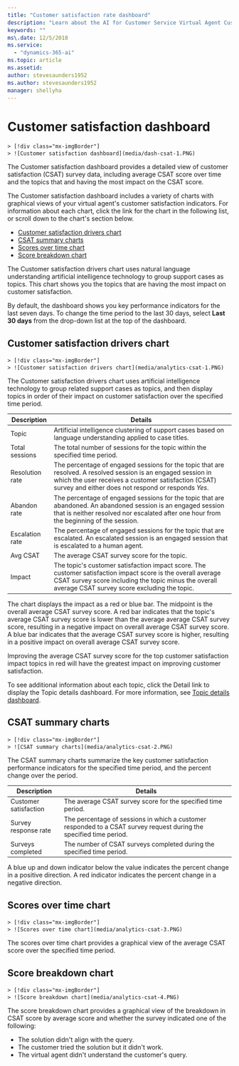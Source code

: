 ```yaml
---
title: "Customer satisfaction rate dashboard"
description: "Learn about the AI for Customer Service Virtual Agent Customer satisfaction dashboard."
keywords: ""
ms\.date: 12/5/2018
ms.service:
  - "dynamics-365-ai"
ms.topic: article
ms.assetid: 
author: stevesaunders1952
ms.author: stevesaunders1952
manager: shellyha
---
```


# Customer satisfaction dashboard

    > [!div class="mx-imgBorder"]
    > ![Customer satisfaction dashboard](media/dash-csat-1.PNG)

The Customer satisfaction dashboard provides a detailed view of customer satisfaction (CSAT) survey data, including average CSAT score over time and the topics that and having the most impact on the CSAT score.

The Customer satisfaction dashboard includes a variety of charts with graphical views of your virtual agent's customer satisfaction indicators. For information about each chart, click the link for the chart in the following list, or scroll down to the chart's section below.

* [Customer satisfaction drivers chart](#customer-satisfaction-drivers-chart)
* [CSAT summary charts](#csat-summary-charts)
* [Scores over time chart](#scores-over-time-chart)
* [Score breakdown chart](#score-breakdown-chart)

The Customer satisfaction drivers chart uses natural language understanding artificial intelligence technology to group support cases as topics. This chart shows you the topics that are having the most impact on customer satisfaction.

By default, the dashboard shows you key performance indicators for the last seven days. To change the time period to the last 30 days, select **Last 30 days** from the drop-down list at the top of the dashboard.

## Customer satisfaction drivers chart

    > [!div class="mx-imgBorder"]
    > ![Customer satisfaction drivers chart](media/analytics-csat-1.PNG)

The Customer satisfaction drivers chart uses artificial intelligence technology to group related support cases as topics, and then display topics in order of their impact on customer satisfaction over the specified time period.

Description | Details
----------- | -------
Topic | Artificial intelligence clustering of support cases based on language understanding applied to case titles.
Total sessions | The total number of sessions for the topic within the specified time period.
Resolution rate | The percentage of engaged sessions for the topic that are resolved. A resolved session is an engaged session in which the user receives a customer satisfaction (CSAT) survey and either does not respond or responds *Yes*.
Abandon rate | The percentage of engaged sessions for the topic that are abandoned. An abandoned session is an engaged session that is neither resolved nor escalated after one hour from the beginning of the session.
Escalation rate | The percentage of engaged sessions for the topic that are escalated. An escalated session is an engaged session that is escalated to a human agent.
Avg CSAT | The average CSAT survey score for the topic.
Impact | The topic's customer satisfaction impact score. The customer satisfaction impact score is the overall average CSAT survey score including the topic minus the overall average CSAT survey score excluding the topic.

The chart displays the impact as a red or blue bar. The midpoint is the overall average CSAT survey score. A red bar indicates that the topic's average CSAT survey score is lower than the average average CSAT survey score, resulting in a negative impact on overall average CSAT survey score. A blue bar indicates that the average CSAT survey score is higher, resulting in a positive impact on overall average CSAT survey score.

Improving the average CSAT survey score for the top customer satisfaction impact topics in red will have the greatest impact on improving customer satisfaction.

To see additional information about each topic, click the Detail link to display the Topic details dashboard. For more information, see [Topic details dashboard](analytics-topic-details.md).

## CSAT summary charts

    > [!div class="mx-imgBorder"]
    > ![CSAT summary charts](media/analytics-csat-2.PNG)

The CSAT summary charts summarize the key customer satisfaction performance indicators for the specified time period, and the percent change over the period.

Description | Details
----------- | -------
Customer satisfaction | The average CSAT survey score for the specified time period.
Survey response rate | The percentage of sessions in which a customer responded to a CSAT survey request during the specified time period.
Surveys completed | The number of CSAT surveys completed during the specified time period.

A blue up and down indicator below the value indicates the percent change in a positive direction. A red indicator indicates the percent change in a negative direction.

## Scores over time chart

    > [!div class="mx-imgBorder"]
    > ![Scores over time chart](media/analytics-csat-3.PNG)

The scores over time chart provides a graphical view of the average CSAT score over the specified time period.

## Score breakdown chart

    > [!div class="mx-imgBorder"]
    > ![Score breakdown chart](media/analytics-csat-4.PNG)

The score breakdown chart provides a graphical view of the breakdown in CSAT score by average score and whether the survey indicated one of the following:

* The solution didn't align with the query.
* The customer tried the solution but it didn't work.
* The virtual agent didn't understand the customer's query.